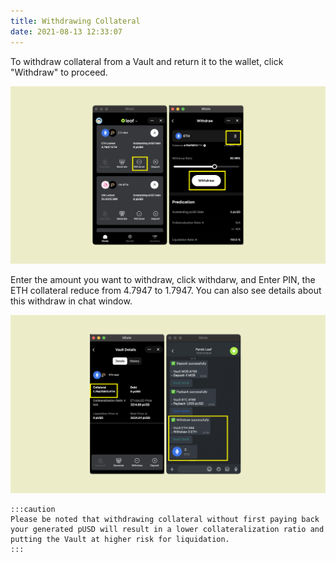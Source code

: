 ```yaml
---
title: Withdrawing Collateral
date: 2021-08-13 12:33:07
---
```


To withdraw collateral from a Vault and return it to the wallet, click "Withdraw" to proceed.

![](../assets/leaf-withdraw-p1.png)

Enter the amount you want to withdraw, click withdarw, and Enter PIN, the ETH collateral reduce from 4.7947 to 1.7947. You can also see details about this withdraw in chat window.

![](../assets/leaf-withdraw-p2.png)


````mdx-code-block
:::caution
Please be noted that withdrawing collateral without first paying back your generated pUSD will result in a lower collateralization ratio and putting the Vault at higher risk for liquidation.
:::
````






